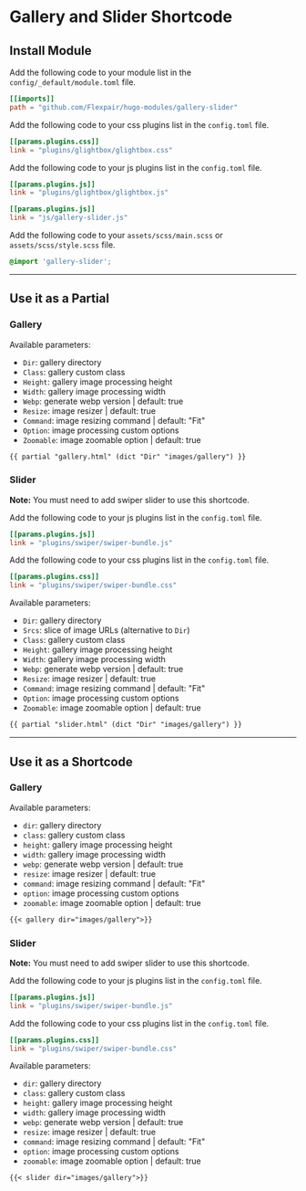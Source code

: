 # Gallery and Slider Shortcode

## Install Module

Add the following code to your module list in the `config/_default/module.toml` file.

```toml
[[imports]]
path = "github.com/Flexpair/hugo-modules/gallery-slider"
```

Add the following code to your css plugins list in the `config.toml` file.

```toml
[[params.plugins.css]]
link = "plugins/glightbox/glightbox.css"
```

Add the following code to your js plugins list in the `config.toml` file.

```toml
[[params.plugins.js]]
link = "plugins/glightbox/glightbox.js"

[[params.plugins.js]]
link = "js/gallery-slider.js"
```

Add the following code to your `assets/scss/main.scss` or `assets/scss/style.scss` file.

```scss
@import 'gallery-slider';
```

<hr>

## Use it as a Partial

### Gallery

Available parameters:

* `Dir`: gallery directory
* `Class`: gallery custom class
* `Height`: gallery image processing height
* `Width`: gallery image processing width
* `Webp`: generate webp version | default: true
* `Resize`: image resizer | default: true
* `Command`: image resizing command | default: "Fit"
* `Option`: image processing custom options
* `Zoomable`: image zoomable option | default: true

```html
{{ partial "gallery.html" (dict "Dir" "images/gallery") }}
```

### Slider

**Note:** You must need to add swiper slider to use this shortcode.

Add the following code to your js plugins list in the `config.toml` file.

```toml
[[params.plugins.js]]
link = "plugins/swiper/swiper-bundle.js"
```

Add the following code to your css plugins list in the `config.toml` file.

```toml
[[params.plugins.css]]
link = "plugins/swiper/swiper-bundle.css"
```

Available parameters:

* `Dir`: gallery directory
* `Srcs`: slice of image URLs (alternative to `Dir`)
* `Class`: gallery custom class
* `Height`: gallery image processing height
* `Width`: gallery image processing width
* `Webp`: generate webp version | default: true
* `Resize`: image resizer | default: true
* `Command`: image resizing command | default: "Fit"
* `Option`: image processing custom options
* `Zoomable`: image zoomable option | default: true

```html
{{ partial "slider.html" (dict "Dir" "images/gallery") }}
```

<hr>

## Use it as a Shortcode

### Gallery

Available parameters:

* `dir`: gallery directory
* `class`: gallery custom class
* `height`: gallery image processing height
* `width`: gallery image processing width
* `webp`: generate webp version | default: true
* `resize`: image resizer | default: true
* `command`: image resizing command | default: "Fit"
* `option`: image processing custom options
* `zoomable`: image zoomable option | default: true

```md
{{< gallery dir="images/gallery">}}
```

### Slider

**Note:** You must need to add swiper slider to use this shortcode.

Add the following code to your js plugins list in the `config.toml` file.

```toml
[[params.plugins.js]]
link = "plugins/swiper/swiper-bundle.js"
```

Add the following code to your css plugins list in the `config.toml` file.

```toml
[[params.plugins.css]]
link = "plugins/swiper/swiper-bundle.css"
```

Available parameters:

* `dir`: gallery directory
* `class`: gallery custom class
* `height`: gallery image processing height
* `width`: gallery image processing width
* `webp`: generate webp version | default: true
* `resize`: image resizer | default: true
* `command`: image resizing command | default: "Fit"
* `option`: image processing custom options
* `zoomable`: image zoomable option | default: true

```md
{{< slider dir="images/gallery">}}
```
